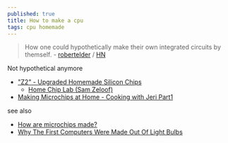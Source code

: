 ```yaml
---
published: true
title: How to make a cpu
tags: cpu homemade
---
```

>  How one could hypothetically make their own integrated circuits by themself. - [robertelder](https://blog.robertelder.org/how-to-make-a-cpu/) / [HN](https://news.ycombinator.com/item?id=29175402)

Not hypothetical anymore
- ["Z2" - Upgraded Homemade Silicon Chips](https://www.youtube.com/watch?v=IS5ycm7VfXg&list=LL&index=70)
	- [Home Chip Lab (Sam Zeloof)](http://sam.zeloof.xyz/category/semiconductor/)
- [Making Microchips at Home - Cooking with Jeri Part1](https://www.youtube.com/watch?v=PdcKwOo7dmM&t=1s)

see also
- [How are microchips made?](https://www.youtube.com/watch?v=g8Qav3vIv9s)
- [Why The First Computers Were Made Out Of Light Bulbs](https://www.youtube.com/watch?v=FU_YFpfDqqA)
